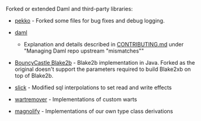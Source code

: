 Forked or extended Daml and third-party libraries:

- [pekko](https://github.com/apache/incubator-pekko) - Forked some files for bug fixes and debug logging.

- [daml](https://github.com/digital-asset/daml)
  - Explanation and details described in [CONTRIBUTING.md](../CONTRIBUTING.md) under "Managing Daml repo upstream "mismatches""

- [BouncyCastle Blake2b](http://git.bouncycastle.org/repositories/bc-java) - Blake2b implementation in Java. Forked as the original doesn't support the parameters required to build Blake2xb on top of Blake2b.

- [slick](https://github.com/slick/slick) - Modified sql interpolations to set read and write effects

- [wartremover](http://www.wartremover.org/) - Implementations of custom warts

- [magnolify](https://github.com/spotify/magnolify) - Implementations of our own type class derivations
